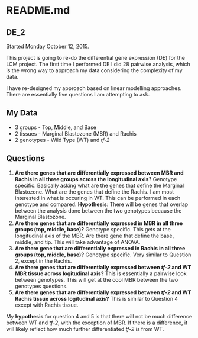 # README.md
## DE_2

Started Monday October 12, 2015.

This project is going to re-do the differential gene expression (DE) for the LCM project.  The first time I performed DE I did 28 pairwise analysis, which is the wrong way to approach my data considering the complexity of my data. 

I have re-designed my approach based on linear modelling approaches.  There are essentially five questions I am attempting to ask. 

## My Data

-  3 groups - Top, Middle, and Base
-  2 tissues - Marginal Blastozone (MBR) and Rachis
-  2 genotypes - Wild Type (WT) and *tf-2*

## Questions

1. **Are there genes that are differentially expressed between MBR and Rachis in all three groups across the longitudinal axis?** Genotype specific. Basically asking what are the genes that define the Marginal Blastozone. What are the genes that define the Rachis. I am most interested in what is occuring in WT. This can be performed in each genotype and compared. **Hypothesis**: There will be genes that overlap between the analysis done between the two genotypes because the Marginal Blastozone.  
2. **Are there genes that are differentially expressed in MBR in all three groups (top, middle, base)?** Genotype specific.  This gets at the longitudinal axis of the MBR.  Are there gene that define the base, middle, and tip.  This will take advantage of ANOVA. 
3. **Are there gene that are differentially expressed in Rachis in all three groups (top, middle, base)?** Genotype specific.  Very similar to Question 2, except in the Rachis. 
4. **Are there genes that are differentially expressed between *tf-2* and WT MBR tissue across logitudinal axis?**  This is essentially a pairwise look between genotypes.  This will get at the cool MBR between the two genotypes questions. 
5. **Are there genes that are differentially expressed between *tf-2* and WT Rachis tissue across logitudinal axis?**  This is similar to Question 4 except with Rachis tissue. 

My **hypothesis** for question 4 and 5 is that there will not be much difference between WT and *tf-2*, with the exception of MBR.  If there is a difference, it will likely reflect how much further differentiated *tf-2* is from WT. 






